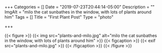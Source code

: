 +++
Categories = []
Date = "2019-07-23T20:44:14-05:00"
Description = ""
ImgAlt = "milo the cat sunbathes in the window, with lots of plants around him"
Tags = []
Title = "First Plant Post"
Type = "photo"

+++

{{< figure >}}
{{< img src="plants-and-milo.jpg" alt="milo the cat sunbathes in the window, with lots of plants around him" >}}
{{< figcaption >}}
{{< exif src="plants-and-milo.jpg" >}}
{{< /figcaption >}}
{{< /figure >}}
